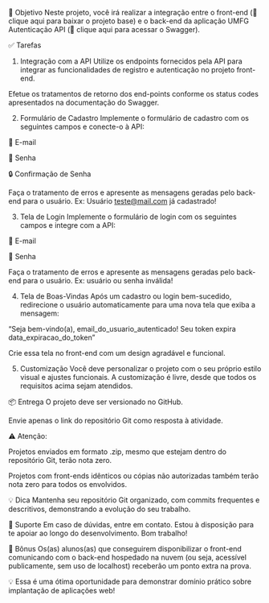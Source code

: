 🎯 Objetivo
Neste projeto, você irá realizar a integração entre o front-end (🎯 clique aqui para baixar o projeto base) e o back-end da aplicação UMFG Autenticação API (📑 clique aqui para acessar o Swagger).

✅ Tarefas
1. Integração com a API
Utilize os endpoints fornecidos pela API para integrar as funcionalidades de registro e autenticação no projeto front-end.

Efetue os tratamentos de retorno dos end-points conforme os status codes apresentados na documentação do Swagger.

2. Formulário de Cadastro
Implemente o formulário de cadastro com os seguintes campos e conecte-o à API:

📧 E-mail

🔑 Senha

🔒 Confirmação de Senha

Faça o tratamento de erros e apresente as mensagens geradas pelo back-end para o usuário. Ex: Usuário teste@mail.com já cadastrado!

3. Tela de Login
Implemente o formulário de login com os seguintes campos e integre com a API:

📧 E-mail

🔑 Senha

Faça o tratamento de erros e apresente as mensagens geradas pelo back-end para o usuário. Ex: usuário ou senha inválida!

4. Tela de Boas-Vindas
Após um cadastro ou login bem-sucedido, redirecione o usuário automaticamente para uma nova tela que exiba a mensagem:

“Seja bem-vindo(a), email_do_usuario_autenticado! Seu token expira data_expiracao_do_token”

Crie essa tela no front-end com um design agradável e funcional.

5. Customização
Você deve personalizar o projeto com o seu próprio estilo visual e ajustes funcionais. A customização é livre, desde que todos os requisitos acima sejam atendidos.

📦 Entrega
O projeto deve ser versionado no GitHub.

Envie apenas o link do repositório Git como resposta à atividade.

⚠️ Atenção:

Projetos enviados em formato .zip, mesmo que estejam dentro do repositório Git, terão nota zero.

Projetos com front-ends idênticos ou cópias não autorizadas também terão nota zero para todos os envolvidos.

💡 Dica
Mantenha seu repositório Git organizado, com commits frequentes e descritivos, demonstrando a evolução do seu trabalho.

🤝 Suporte
Em caso de dúvidas, entre em contato. Estou à disposição para te apoiar ao longo do desenvolvimento.
Bom trabalho!

🎁 Bônus
Os(as) alunos(as) que conseguirem disponibilizar o front-end comunicando com o back-end hospedado na nuvem (ou seja, acessível publicamente, sem uso de localhost) receberão um ponto extra na prova.

💡 Essa é uma ótima oportunidade para demonstrar domínio prático sobre implantação de aplicações web!